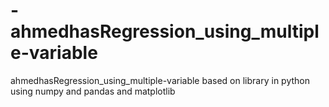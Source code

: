 # -ahmedhasRegression_using_multiple-variable
 ahmedhasRegression_using_multiple-variable based on library in python      using numpy and pandas and matplotlib
